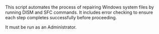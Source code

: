 This script automates the process of repairing Windows system files by running DISM and SFC commands.
It includes error checking to ensure each step completes successfully before proceeding.

It must be run as an Administrator.
